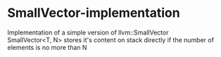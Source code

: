# SmallVector-implementation
Implementation of  a simple version of llvm::SmallVector\
SmallVector<T, N> stores it's content on stack directly if the number of elements is no more than N
